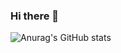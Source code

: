 ### Hi there 👋

<!--
**Rocknologie/Rocknologie** is a ✨ _special_ ✨ repository because its `README.md` (this file) appears on your GitHub profile.

Here are some ideas to get you started:

- 🔭 I’m currently working on ...
- 🌱 I’m currently learning ...
- 👯 I’m looking to collaborate on ...
- 🤔 I’m looking for help with ...
- 💬 Ask me about ...
- 📫 How to reach me: ...
- 😄 Pronouns: ...
- ⚡ Fun fact: ...
Mes technologies

Tools 
VSCode
Insomnia
-->
![Anurag's GitHub stats](https://github-readme-stats.vercel.app/api?username=rocknologie&show_icons=true&theme=radical)
